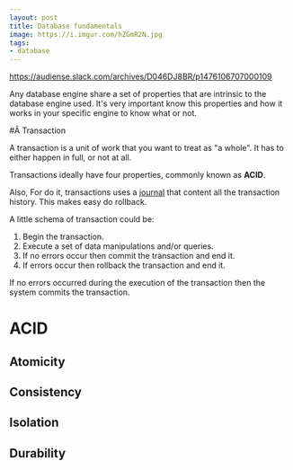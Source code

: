 ```yaml
---
layout: post
title: Database fundamentals
image: https://i.imgur.com/hZGmR2N.jpg
tags:
- database
---
```


https://audiense.slack.com/archives/D046DJ8BR/p1476106707000109

Any database engine share a set of properties that are intrinsic to the database engine used. It's very important know this properties and how it works in your specific engine to know what or not.

#Â Transaction

A transaction is a unit of work that you want to treat as "a whole". It has to either happen in full, or not at all.

Transactions ideally have four properties, commonly known as **ACID**.

Also, For do it, transactions uses a [journal](https://en.wikipedia.org/wiki/Transaction_log) that content all the transaction history. This makes easy do rollback.

A little schema of transaction could be:

1. Begin the transaction.
2. Execute a set of data manipulations and/or queries.
3. If no errors occur then commit the transaction and end it.
4. If errors occur then rollback the transaction and end it.

If no errors occurred during the execution of the transaction then the system commits the transaction.

# ACID

## Atomicity

## Consistency

## Isolation

## Durability

